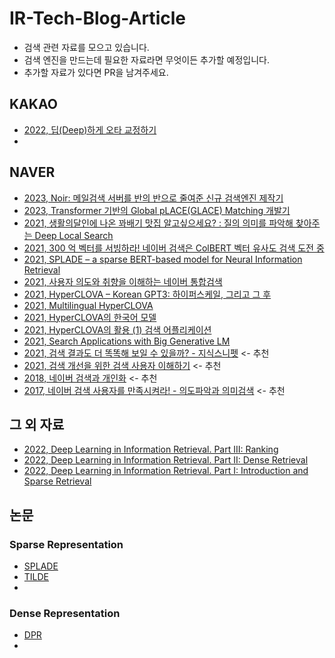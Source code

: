# IR-Tech-Blog-Article
- 검색 관련 자료를 모으고 있습니다.
- 검색 엔진을 만드는데 필요한 자료라면 무엇이든 추가할 예정입니다.
- 추가할 자료가 있다면 PR을 남겨주세요.

## KAKAO
- [2022, 딥(Deep)하게 오타 교정하기](https://if.kakao.com/2022/session/72)
- 

## NAVER
- [2023, Noir: 메일검색 서버를 반의 반으로 줄여준 신규 검색엔진 제작기](https://deview.kr/2023/sessions/566)
- [2023, Transformer 기반의 Global pLACE(GLACE) Matching 개발기](https://deview.kr/2023/sessions/552)
- [2021, 생활의달인에 나온 꽈배기 맛집 알고싶으세요? : 질의 의미를 파악해 찾아주는 Deep Local Search](https://deview.kr/2021/sessions/463)
- [2021, 300 억 벡터를 서빙하라! 네이버 검색은 ColBERT 벡터 유사도 검색 도전 중](https://deview.kr/2021/sessions/486)
- [2021, SPLADE – a sparse BERT-based model for Neural Information Retrieval](https://deview.kr/2021/sessions/516)
- [2021, 사용자 의도와 취향을 이해하는 네이버 통합검색](https://deview.kr/2021/sessions/479)
- [2021, HyperCLOVA – Korean GPT3: 하이퍼스케일, 그리고 그 후](https://deview.kr/2021/sessions/440)
- [2021, Multilingual HyperCLOVA](https://deview.kr/2021/sessions/455)
- [2021, HyperCLOVA의 한국어 모델](https://tv.naver.com/v/20349558)
- [2021, HyperCLOVA의 활용 (1) 검색 어플리케이션](https://tv.naver.com/v/20349580/list/710578)
- [2021, Search Applications with Big Generative LM](https://tv.naver.com/v/20313013/list/709884)
- [2021, 검색 결과도 더 똑똑해 보일 수 있을까? - 지식스니펫](https://deview.kr/2021/sessions/481) <- 추천
- [2021, 검색 개선을 위한 검색 사용자 이해하기](https://deview.kr/2021/sessions/452) <- 추천
- [2018, 네이버 검색과 개인화](https://deview.kr/2018/schedule/250) <- 추천
- [2017, 네이버 검색 사용자를 만족시켜라! - 의도파악과 의미검색](https://deview.kr/2017/schedule/210) <- 추천

## 그 외 자료
- [2022, Deep Learning in Information Retrieval. Part III: Ranking](https://itnext.io/deep-learning-in-information-retrieval-part-iii-ranking-da511f2dc325)
- [2022, Deep Learning in Information Retrieval. Part II: Dense Retrieval](https://medium.com/@aikho/deep-learning-in-information-retrieval-part-ii-dense-retrieval-1f9fecb47de9)
- [2022, Deep Learning in Information Retrieval. Part I: Introduction and Sparse Retrieval](https://itnext.io/deep-learning-in-information-retrieval-part-i-introduction-and-sparse-retrieval-12de0423a0b9)

## 논문
### Sparse Representation
- [SPLADE](https://github.com/naver/splade)
- [TILDE](https://github.com/ielab/TILDE)
- 

### Dense Representation
- [DPR](https://github.com/facebookresearch/DPR)
- 
